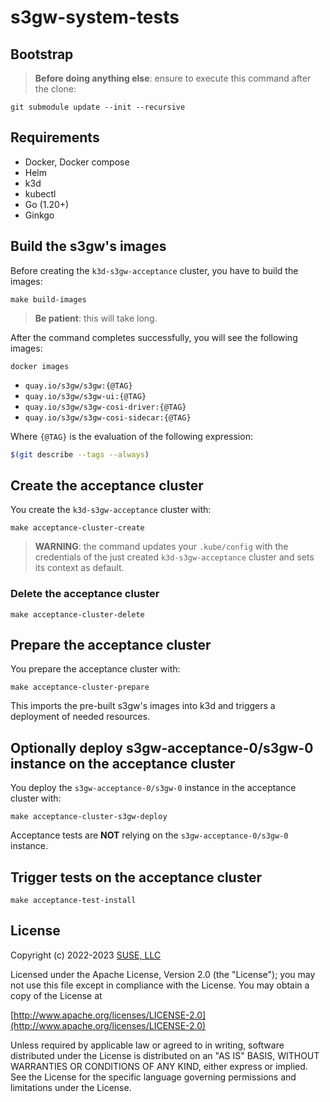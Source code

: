 # s3gw-system-tests

## Bootstrap

> **Before doing anything else**: ensure to execute this command after the clone:

```shell
git submodule update --init --recursive
```

## Requirements

- Docker, Docker compose
- Helm
- k3d
- kubectl
- Go (1.20+)
- Ginkgo

## Build the s3gw's images

Before creating the `k3d-s3gw-acceptance` cluster,
you have to build the images:

```shell
make build-images
```

> **Be patient**: this will take long.

After the command completes successfully,
you will see the following images:

```shell
docker images
```

- `quay.io/s3gw/s3gw:{@TAG}`
- `quay.io/s3gw/s3gw-ui:{@TAG}`
- `quay.io/s3gw/s3gw-cosi-driver:{@TAG}`
- `quay.io/s3gw/s3gw-cosi-sidecar:{@TAG}`

Where `{@TAG}` is the evaluation of the following expression:

```bash
$(git describe --tags --always)
```

## Create the acceptance cluster

You create the `k3d-s3gw-acceptance` cluster with:

```shell
make acceptance-cluster-create
```

> **WARNING**: the command updates your `.kube/config` with the credentials of
> the just created `k3d-s3gw-acceptance` cluster and sets its context as default.

### Delete the acceptance cluster

```shell
make acceptance-cluster-delete
```

## Prepare the acceptance cluster

You prepare the acceptance cluster with:

```shell
make acceptance-cluster-prepare
```

This imports the pre-built s3gw's images into k3d and triggers
a deployment of needed resources.

## Optionally deploy s3gw-acceptance-0/s3gw-0 instance on the acceptance cluster

You deploy the `s3gw-acceptance-0/s3gw-0` instance in the acceptance
cluster with:

```shell
make acceptance-cluster-s3gw-deploy
```

Acceptance tests are **NOT** relying on the `s3gw-acceptance-0/s3gw-0` instance.

## Trigger tests on the acceptance cluster

```shell
make acceptance-test-install
```

## License

Copyright (c) 2022-2023 [SUSE, LLC](http://suse.com)

Licensed under the Apache License, Version 2.0 (the "License");
you may not use this file except in compliance with the License.
You may obtain a copy of the License at

[http://www.apache.org/licenses/LICENSE-2.0](http://www.apache.org/licenses/LICENSE-2.0)

Unless required by applicable law or agreed to in writing, software
distributed under the License is distributed on an "AS IS" BASIS,
WITHOUT WARRANTIES OR CONDITIONS OF ANY KIND, either express or implied.
See the License for the specific language governing permissions and
limitations under the License.

